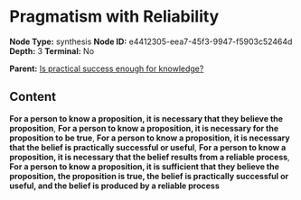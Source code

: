 # Pragmatism with Reliability

**Node Type:** synthesis
**Node ID:** e4412305-eea7-45f3-9947-f5903c52464d
**Depth:** 3
**Terminal:** No

**Parent:** [Is practical success enough for knowledge?](is-practical-success-enough-for-knowledge.md)

## Content

**For a person to know a proposition, it is necessary that they believe the proposition**, **For a person to know a proposition, it is necessary for the proposition to be true**, **For a person to know a proposition, it is necessary that the belief is practically successful or useful**, **For a person to know a proposition, it is necessary that the belief results from a reliable process**, **For a person to know a proposition, it is sufficient that they believe the proposition, the proposition is true, the belief is practically successful or useful, and the belief is produced by a reliable process**
